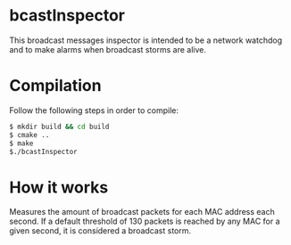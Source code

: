# bcastInspector
This broadcast messages inspector is intended to be a network watchdog and to make alarms when broadcast storms are alive.

# Compilation

Follow the following steps in order to compile:
```bash
$ mkdir build && cd build
$ cmake ..
$ make
$./bcastInspector
```

# How it works

Measures the amount of broadcast packets for each MAC address each second. If a default threshold of 130 packets is reached by any MAC for a given second, it is considered a broadcast storm.
